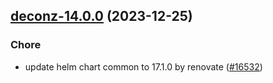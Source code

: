 

## [deconz-14.0.0](https://github.com/truecharts/charts/compare/deconz-13.1.0...deconz-14.0.0) (2023-12-25)

### Chore

- update helm chart common to 17.1.0 by renovate ([#16532](https://github.com/truecharts/charts/issues/16532))
  
  